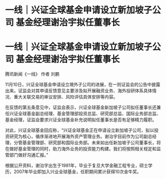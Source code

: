 # 一线｜兴证全球基金申请设立新加坡子公司 基金经理谢治宇拟任董事长

# 一线｜兴证全球基金申请设立新加坡子公司 基金经理谢治宇拟任董事长

腾讯新闻《一线》 作者 刘鹏

11月10日，兴证全球基金申请设立境外子公司的进展，在一则证监会的公告中披露出来。证监会对其申请反馈意见主要涉及拟开展融资业务、海外投研体系具体情况、重大关联交易的审议安排、风险评估具体安排等内容。

在反馈的第五条意见中，证监会表示，兴证全球基金新加坡子公司拟任董事长还兼任兴证全球基金副总经理、基金管理部投资总监、研究部总监、国际业务部总监、基金经理，证监会要求兴证全球基金补充说明拟任董事长是否有足够精力履职。

对此，兴证全球基金回应称，“兴证全球基金正在申请设立新加坡子公司，拟以投资研究为核心，循序渐进地开展海外资产管理业务。谢治宇目前作为公司副总经理，分管基金管理部、研究部和国际业务部。未来如出任新加坡子公司董事长，将在做好基金管理的同时，助力海外业务的投资能力构建。我们将按照相关规定和监管部门做好沟通汇报。”

根据公开资料，谢治宇出生于1981年，毕业于复旦大学金融工程专业，硕士学历，2007年毕业即加入兴业全球基金，任职期间累计获得10次金牛奖。

